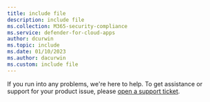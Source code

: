 ```yaml
---
title: include file
description: include file
ms.collection: M365-security-compliance
ms.service: defender-for-cloud-apps
author: dcurwin
ms.topic: include
ms.date: 01/10/2023
ms.author: dacurwin
ms.custom: include file
---
```


If you run into any problems, we're here to help. To get assistance or support for your product issue, please [open a support ticket](../support-and-ts.md).
